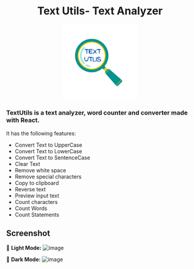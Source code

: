 <h1 align="center">Text Utils- Text  Analyzer </h1>
<p align="center">
<img width="40%" src="./textUtils.png" alt="main page">
</p>
<h3>
TextUtils is a text analyzer, word counter and converter made with React.
</h3>

It has the following features:

- Convert Text to UpperCase
- Convert Text to LowerCase
- Convert Text to SentenceCase
- Clear Text
- Remove white space
- Remove special characters
- Copy to clipboard
- Reverse text
- Preview input text
- Count characters
- Count Words 
- Count Statements

## Screenshot

🌝 **Light Mode:**
![image]("./LightMode.jpeg")

🌚 **Dark Mode:**
![image]("./DarkMode.jpeg")
